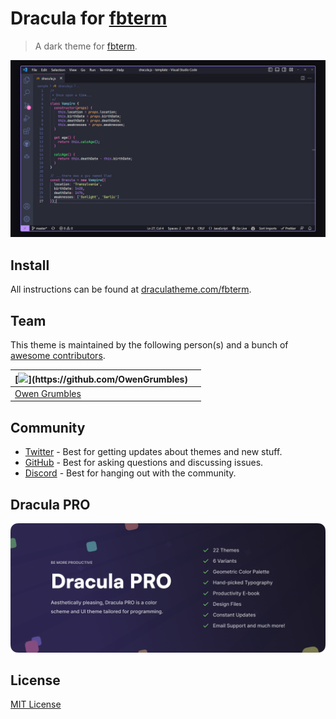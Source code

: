 # Dracula for [fbterm](https://foobar.com)

> A dark theme for [fbterm](https://foobar.com).

![Screenshot](./screenshot.png)

## Install

All instructions can be found at [draculatheme.com/fbterm](https://draculatheme.com/fbterm).

## Team

This theme is maintained by the following person(s) and a bunch of [awesome contributors](https://github.com/dracula/fbterm/graphs/contributors).

| [![]([https://github.com/zenorocha.png](https://raw.githubusercontent.com/OwenGrumbles/owengrumbles/main/profile(2).jpg)?size=100)](https://github.com/OwenGrumbles) |  |
| ---------------------------------------------------------------------------------------- | --------------------------------------------------------------------------------------------- |
| [Owen Grumbles](https://github.com/OwenGrumbles)                                               | 
## Community

- [Twitter](https://twitter.com/draculatheme) - Best for getting updates about themes and new stuff.
- [GitHub](https://github.com/dracula/dracula-theme/discussions) - Best for asking questions and discussing issues.
- [Discord](https://draculatheme.com/discord-invite) - Best for hanging out with the community.

## Dracula PRO

[![Dracula PRO](./.github/dracula-pro.png)](https://draculatheme.com/pro)

## License

[MIT License](./LICENSE)
